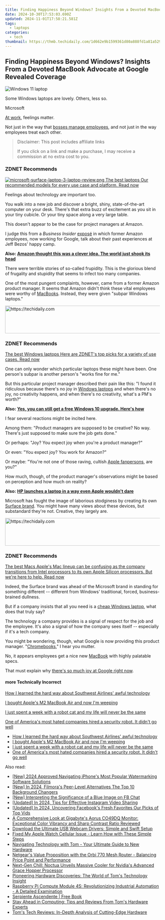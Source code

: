 ```yaml
---
title: Finding Happiness Beyond Windows? Insights From a Devoted MacBook Advocate at Google Revealed Coverage
date: 2024-10-30T17:53:03.690Z
updated: 2024-11-01T17:58:21.581Z
tags:
  - laptops
categories:
  - tech
thumbnail: https://thmb.techidaily.com/1d662e9b1599361d80a888fd1a81a529179f95c0fe44fe20c4f91438bc57f9cb.jpg
---
```


## Finding Happiness Beyond Windows? Insights From a Devoted MacBook Advocate at Google Revealed  Coverage

![Windows 11 laptop](https://www.zdnet.com/a/img/resize/6fba8c9457a5ce5cdeb43917a64b77682a9889e6/2022/06/13/42ed18c3-08e3-453d-9a7b-454ea76dae09/windows-11-pro2.jpg?auto=webp&width=1280)

Some Windows laptops are lovely. Others, less so.

Microsoft

[At work](https://www.zdnet.com/article/the-hybrid-work-revolution-is-within-our-reach-its-time-to-decide-what-we-want/), feelings matter.

Not just in the way that [bosses manage employees](https://www.zdnet.com/article/worried-about-quiet-quitting-these-dos-and-donts-could-stop-it-becoming-a-problem/), and not just in the way employees treat each other.

>  Disclaimer: This post includes affiliate links
>
>  If you click on a link and make a purchase, I may receive a commission at no extra cost to you.
>

### **ZDNET** Recommends

[![microsoft-surface-laptop-3-laptop-review.png](https://www.zdnet.com/a/img/resize/e0f6d314e4806309add28003f30e4e0ed93682c4/2021/02/04/27735ebc-dd78-4651-afc4-160fa0c6a355/microsoft-surface-laptop-3-laptop-review.png?auto=webp&fit=crop&frame=1&height=238.5&width=459) The best laptops Our recommended models for every use case and platform.  Read now](https://www.zdnet.com/article/best-laptop/)

Feelings about technology are important too.

You walk into a new job and discover a bright, shiny, state-of-the-art computer on your desk. There's that extra buzz of excitement as you sit in your tiny cubicle. Or your tiny space along a very large table.

This doesn't appear to be the case for project managers at Amazon.

I judge this from a _Business Insider_ [exposé](https://www.businessinsider.com/former-amazon-employees-who-work-at-google-share-horror-stories-2022-9) in which former Amazon employees, now working for Google, talk about their past experiences at Jeff Bezos' happy camp.

**Also:** [**Amazon thought this was a clever idea. The world just shook its head**](https://www.zdnet.com/article/amazon-thought-this-was-a-clever-idea-the-world-just-shook-its-head/)

There were terrible stories of so-called frupidity. This is the glorious blend of frugality and stupidity that seems to infect too many companies. 

One of the most pungent complaints, however, came from a former Amazon product manager. It seems that Amazon didn't think these vital employees were worthy of [MacBooks](https://apple.sjv.io/c/159047/435031/7613?&sharedId=zdnet&u=https%3A%2F%2Fwww.apple.com%2Fshop%2Fbuy-mac&subId1=zd-%5F%5FCOM%5FCLICK%5FID%5F%5F-dtp). Instead, they were given "subpar Windows laptops."

<!-- affiliate ads begin -->
<a href="https://appsumo.8odi.net/c/5597632/2068439/7443" target="_top" id="2068439">
  <img src="//a.impactradius-go.com/display-ad/7443-2068439" border="0" alt="https://techidaily.com" width="728" height="90"/>
</a>
<img height="0" width="0" src="https://appsumo.8odi.net/i/5597632/2068439/7443" style="position:absolute;visibility:hidden;" border="0" />
<!-- affiliate ads end -->

### **ZDNET** Recommends

[The best Windows laptops Here are ZDNET's top picks for a variety of use cases.  Read now](https://www.zdnet.com/article/best-windows-laptop/)

One can only wonder which particular laptops these might have been. One person's subpar is another person's "works fine for me."

But this particular project manager described their pain like this: "I found it ridiculous because there's no joy in [Windows laptops](https://www.microsoft.com/en-us/windows/business/devices) and when there's no joy, no creativity happens, and when there's no creativity, what's a PM's worth?"

**Also:** [**Yes, you can still get a free Windows 10 upgrade. Here's how**](https://www.zdnet.com/article/heres-how-you-can-still-get-a-free-windows-10-upgrade/)

I fear several reactions might be incited here.

Among them: "Product managers are supposed to be creative? No way. There's just supposed to make sure the job gets done."

Or perhaps: "Joy? You expect joy when you're a product manager?"

Or even: "You expect joy? You work for Amazon?"

Or maybe: "You're not one of those raving, cultish [Apple fanpersons](https://www.zdnet.com/article/he-owns-150-macs-now-hes-created-the-one-thing-apple-fans-desperately-need/), are you?"

How much, though, of the product manager's observations might be based on perception and how much on reality?

**Also:** [**HP launches a laptop in a way even Apple wouldn't dare**](https://www.zdnet.com/article/hp-launches-a-laptop-in-a-way-even-apple-wouldnt-dare/)

Microsoft has fought the image of laborious stodginess by creating its own [Surface brand](https://www.zdnet.com/article/microsofts-october-12-surface-launch-whats-on-tap/). You might have many views about these devices, but substandard they're not. Creative, they largely are. 

<!-- affiliate ads begin -->
<a href="https://unicoeye.pxf.io/c/5597632/2134236/18498" target="_top" id="2134236">
  <img src="//a.impactradius-go.com/display-ad/18498-2134236" border="0" alt="https://techidaily.com" width="728" height="90"/>
</a>
<img height="0" width="0" src="https://unicoeye.pxf.io/i/5597632/2134236/18498" style="position:absolute;visibility:hidden;" border="0" />
<!-- affiliate ads end -->

### **ZDNET** Recommends

[The best Macs Apple's Mac lineup can be confusing as the company transitions from Intel processors to its own Apple Silicon processors. But we're here to help.  Read now](https://www.zdnet.com/article/best-mac/)

Indeed, the Surface brand was ahead of the Microsoft brand in standing for something different -- different from Windows' traditional, forced, business-brained dullness.

But if a company insists that all you need is a [cheap Windows laptop](https://www.zdnet.com/article/best-cheap-windows-laptop/), what does that truly say?

The technology a company provides is a signal of respect for the job and the employee. It's also a signal of how the company sees itself -- especially if it's a tech company.

You might be wondering, though, what Google is now providing this product manager. "[Chromebooks](https://www.zdnet.com/article/best-chromebook-laptop/)," I hear you mutter.

No, it appears employees get a nice new [MacBook](https://www.zdnet.com/article/best-mac/) with highly palatable specs. 

That must explain why [there's so much joy at Google right now](https://www.zdnet.com/article/google-wants-more-old-style-business-attitude-hp-laughs-in-googles-face/).

#### more Technically Incorrect

[How I learned the hard way about Southwest Airlines' awful technology](https://www.zdnet.com/article/how-i-learned-the-hard-way-about-southwest-airlines-awful-technology/ "How I learned the hard way about Southwest Airlines' awful technology")

[I bought Apple's M2 MacBook Air and now I'm weeping](https://www.zdnet.com/article/i-bought-apples-m2-macbook-air-and-now-im-weeping/ "I bought Apple's M2 MacBook Air and now I'm weeping")

[I just spent a week with a robot cat and my life will never be the same](https://www.zdnet.com/article/i-just-spent-a-week-with-a-robot-cat-and-my-life-will-never-be-the-same/ "I just spent a week with a robot cat and my life will never be the same")

[One of America's most hated companies hired a security robot. It didn't go well](https://www.zdnet.com/article/one-of-americas-most-hated-companies-hired-a-security-robot-it-didnt-go-well/ "One of America's most hated companies hired a security robot. It didn't go well")

* [How I learned the hard way about Southwest Airlines' awful technology](https://www.zdnet.com/article/how-i-learned-the-hard-way-about-southwest-airlines-awful-technology/ "How I learned the hard way about Southwest Airlines' awful technology")
* [I bought Apple's M2 MacBook Air and now I'm weeping](https://www.zdnet.com/article/i-bought-apples-m2-macbook-air-and-now-im-weeping/ "I bought Apple's M2 MacBook Air and now I'm weeping")
* [I just spent a week with a robot cat and my life will never be the same](https://www.zdnet.com/article/i-just-spent-a-week-with-a-robot-cat-and-my-life-will-never-be-the-same/ "I just spent a week with a robot cat and my life will never be the same")
* [One of America's most hated companies hired a security robot. It didn't go well](https://www.zdnet.com/article/one-of-americas-most-hated-companies-hired-a-security-robot-it-didnt-go-well/ "One of America's most hated companies hired a security robot. It didn't go well")

<ins class="adsbygoogle"
     style="display:block"
     data-ad-format="autorelaxed"
     data-ad-client="ca-pub-7571918770474297"
     data-ad-slot="1223367746"></ins>

<ins class="adsbygoogle"
     style="display:block"
     data-ad-client="ca-pub-7571918770474297"
     data-ad-slot="8358498916"
     data-ad-format="auto"
     data-full-width-responsive="true"></ins>

<span class="atpl-alsoreadstyle">Also read:</span>
<div><ul>
<li><a href="https://fox-boxes.techidaily.com/new-2024-approved-navigating-iphones-most-popular-watermarking-software-solutions/"><u>[New] 2024 Approved Navigating iPhone's Most Popular Watermarking Software Solutions</u></a></li>
<li><a href="https://fox-hovers.techidaily.com/new-in-2024-filmoras-peer-level-alternatives-the-top-10-background-changers/"><u>[New] In 2024, Filmora's Peer-Level Alternatives The Top 10 Background Changers</u></a></li>
<li><a href="https://facebook-video-recording.techidaily.com/new-interpreting-the-significance-of-a-blue-image-on-fb-chat/"><u>[New] Interpreting the Significance of a Blue Image on FB Chat</u></a></li>
<li><a href="https://facebook-video-content.techidaily.com/updated-in-2024-tips-for-effective-instagram-video-sharing/"><u>[Updated] In 2024, Tips for Effective Instagram Video Sharing</u></a></li>
<li><a href="https://facebook-clips.techidaily.com/updated-in-2024-uncovering-facebooks-fresh-favorites-our-picks-of-top-vids/"><u>[Updated] In 2024, Uncovering Facebook's Fresh Favorites Our Picks of Top Vids</u></a></li>
<li><a href="https://hardware-reviews.techidaily.com/a-comprehensive-look-at-gigabytes-aorus-co49dq-monitor-exceptional-color-vibrancy-and-sharp-contrast-ratio-reviewed/"><u>A Comprehensive Look at Gigabyte's Aorus CO49DQ Monitor: Exceptional Color Vibrancy and Sharp Contrast Ratio Reviewed</u></a></li>
<li><a href="https://hardware-updates.techidaily.com/1722963899462-download-the-ultimate-usb-webcam-drivers-simple-and-swift-setup/"><u>Download the Ultimate USB Webcam Drivers: Simple and Swift Setup</u></a></li>
<li><a href="https://technical-tips.techidaily.com/fixed-my-apple-watch-cellular-issue-learn-how-with-these-simple-steps/"><u>Fixed My Apple Watch Cellular Issue - Learn How with These Simple Steps</u></a></li>
<li><a href="https://hardware-reviews.techidaily.com/navigating-technology-with-tom-your-ultimate-guide-to-new-hardware/"><u>Navigating Technology with Tom - Your Ultimate Guide to New Hardware</u></a></li>
<li><a href="https://hardware-reviews.techidaily.com/netgears-value-proposition-with-the-orbi-770-mesh-router-balancing-price-point-and-performance/"><u>Netgear's Value Proposition with the Orbi 770 Mesh Router - Balancing Price Point and Performance</u></a></li>
<li><a href="https://hardware-tips.techidaily.com/next-gen-chill-noctua-unveils-massive-cooler-for-nvidias-advanced-grace-hopper-processor/"><u>Next-Gen Chill: Noctua Unveils Massive Cooler for Nvidia's Advanced Grace Hopper Processor</u></a></li>
<li><a href="https://hardware-reviews.techidaily.com/pioneering-hardware-discoveries-the-world-of-toms-technology-insight/"><u>Pioneering Hardware Discoveries: The World of Tom's Technology Insight</u></a></li>
<li><a href="https://hardware-reviews.techidaily.com/raspberry-pi-compute-module-4s-revolutionizing-industrial-automation-a-detailed-examination/"><u>Raspberry Pi Compute Module 4S: Revolutionizing Industrial Automation - A Detailed Examination</u></a></li>
<li><a href="https://novels-ebooks.techidaily.com/211349047-9798869362438-serpiente-ascendente/"><u>Serpiente Ascendente | Free Book</u></a></li>
<li><a href="https://hardware-reviews.techidaily.com/stay-ahead-in-computing-tips-and-reviews-from-toms-hardware-experts/"><u>Stay Ahead in Computing: Tips and Reviews From Tom's Hardware Experts</u></a></li>
<li><a href="https://hardware-reviews.techidaily.com/toms-tech-reviews-in-depth-analysis-of-cutting-edge-hardware/"><u>Tom's Tech Reviews: In-Depth Analysis of Cutting-Edge Hardware</u></a></li>
</ul></div>

